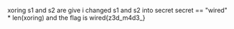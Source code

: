 xoring 
s1 and s2 are give 
i changed s1 and s2 into secret 
secret == "wired" * len(xoring)
and the flag is 
wired{z3d_m4d3_}
